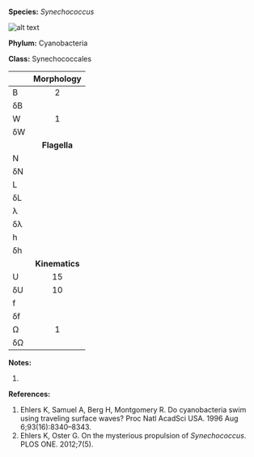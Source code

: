 **Species:** *Synechococcus*

![alt text](https://github.com/marcos-fvr/BOSO-micro/blob/main/9-Figures/Synechococcus_sp.png)

**Phylum:** Cyanobacteria

**Class:** Synechococcales

|    | **Morphology** |
|:-- | :------------: |
| B  | 2 |
| δB |  |
| W  | 1 |
| δW |  |
|    | **Flagella** |
| N  |  |
| δN |  |
| L  |  |
| δL |  |
| λ  |  |
| δλ |  |
| h  |  |
| δh |  |
|    | **Kinematics** |
| U  | 15 |
| δU | 10 |
| f  |  |
| δf |  |
| Ω  | 1 |
| δΩ |  |

**Notes:**

1.

**References:**

1. Ehlers K, Samuel A, Berg H, Montgomery R.  Do cyanobacteria swim using traveling surface waves? Proc Natl AcadSci USA. 1996 Aug 6;93(16):8340–8343.
1. Ehlers K, Oster G.  On the mysterious propulsion of *Synechococcus*.  PLOS ONE. 2012;7(5).

